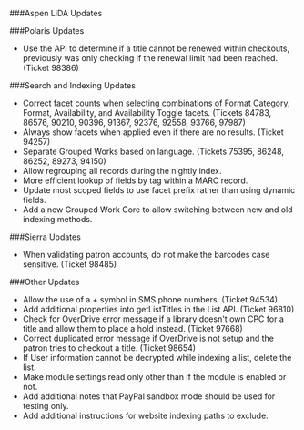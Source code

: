 ###Aspen LiDA Updates

###Polaris Updates
- Use the API to determine if a title cannot be renewed within checkouts, previously was only checking if the renewal limit had been reached. (Ticket 98386)

###Search and Indexing Updates
- Correct facet counts when selecting combinations of Format Category, Format, Availability, and Availability Toggle facets. (Tickets 84783, 86576, 90210, 90396, 91367, 92376, 92558, 93766, 97987)
- Always show facets when applied even if there are no results. (Ticket 94257)
- Separate Grouped Works based on language. (Tickets 75395, 86248, 86252, 89273, 94150)
- Allow regrouping all records during the nightly index. 
- More efficient lookup of fields by tag within a MARC record.
- Update most scoped fields to use facet prefix rather than using dynamic fields. 
- Add a new Grouped Work Core to allow switching between new and old indexing methods.

###Sierra Updates
- When validating patron accounts, do not make the barcodes case sensitive. (Ticket 98485)

###Other Updates
- Allow the use of a + symbol in SMS phone numbers. (Ticket 94534)
- Add additional properties into getListTitles in the List API. (Ticket 96810)
- Check for OverDrive error message if a library doesn't own CPC for a title and allow them to place a hold instead. (Ticket 97668)
- Correct duplicated error message if OverDrive is not setup and the patron tries to checkout a title. (Ticket 98654)
- If User information cannot be decrypted while indexing a list, delete the list. 
- Make module settings read only other than if the module is enabled or not.
- Add additional notes that PayPal sandbox mode should be used for testing only.
- Add additional instructions for website indexing paths to exclude. 
